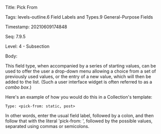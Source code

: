 Title:  Pick From

Tags:   levels-outline.6 Field Labels and Types.9 General-Purpose Fields

Timestamp: 20210609174848

Seq:    7.9.5

Level:  4 - Subsection

Body: 

This field type, when accompanied by a series of starting values, can be used to offer the user a drop-down menu allowing a choice from a set of previously used values, or the entry of a new value, which will then be added to the list. (Such a user interface widget is often referred to as a *combo box*.)

Here's an example of how you would do this in a Collection's template: 

```
Type: <pick-from: static, post>
```

In other words, enter the usual field label, followed by a colon, and then follow that with the literal 'pick-from: ', followed by the possible values, separated using commas or semicolons.
